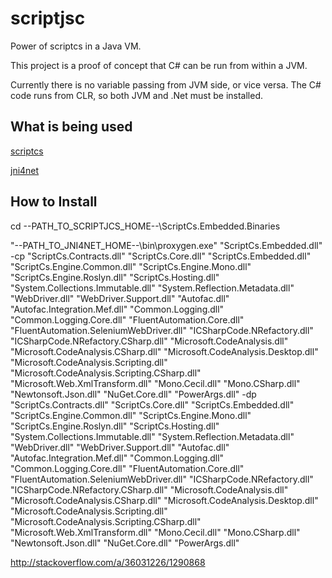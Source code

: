 # scriptjsc
Power of scriptcs in a Java VM.

This project is a proof of concept that C# can be run from within a JVM.

Currently there is no variable passing from JVM side, or vice versa. The C# code runs from CLR, so both JVM and .Net must be installed.

## What is being used


[scriptcs](https://github.com/mfyuce/scriptcs)

[jni4net](https://github.com/jni4net/jni4net)


## How to Install

cd --PATH_TO_SCRIPTJCS_HOME--\ScriptCs.Embedded.Binaries

"--PATH_TO_JNI4NET_HOME--\bin\proxygen.exe" "ScriptCs.Embedded.dll" -cp  "ScriptCs.Contracts.dll" "ScriptCs.Core.dll" "ScriptCs.Embedded.dll" "ScriptCs.Engine.Common.dll" "ScriptCs.Engine.Mono.dll" "ScriptCs.Engine.Roslyn.dll" "ScriptCs.Hosting.dll" "System.Collections.Immutable.dll" "System.Reflection.Metadata.dll" "WebDriver.dll" "WebDriver.Support.dll" "Autofac.dll" "Autofac.Integration.Mef.dll" "Common.Logging.dll" "Common.Logging.Core.dll" "FluentAutomation.Core.dll" "FluentAutomation.SeleniumWebDriver.dll" "ICSharpCode.NRefactory.dll" "ICSharpCode.NRefactory.CSharp.dll" "Microsoft.CodeAnalysis.dll" "Microsoft.CodeAnalysis.CSharp.dll" "Microsoft.CodeAnalysis.Desktop.dll" "Microsoft.CodeAnalysis.Scripting.dll" "Microsoft.CodeAnalysis.Scripting.CSharp.dll" "Microsoft.Web.XmlTransform.dll" "Mono.Cecil.dll" "Mono.CSharp.dll" "Newtonsoft.Json.dll" "NuGet.Core.dll" "PowerArgs.dll" -dp  "ScriptCs.Contracts.dll" "ScriptCs.Core.dll" "ScriptCs.Embedded.dll" "ScriptCs.Engine.Common.dll" "ScriptCs.Engine.Mono.dll" "ScriptCs.Engine.Roslyn.dll" "ScriptCs.Hosting.dll" "System.Collections.Immutable.dll" "System.Reflection.Metadata.dll" "WebDriver.dll" "WebDriver.Support.dll" "Autofac.dll" "Autofac.Integration.Mef.dll" "Common.Logging.dll" "Common.Logging.Core.dll" "FluentAutomation.Core.dll" "FluentAutomation.SeleniumWebDriver.dll" "ICSharpCode.NRefactory.dll" "ICSharpCode.NRefactory.CSharp.dll" "Microsoft.CodeAnalysis.dll" "Microsoft.CodeAnalysis.CSharp.dll" "Microsoft.CodeAnalysis.Desktop.dll" "Microsoft.CodeAnalysis.Scripting.dll" "Microsoft.CodeAnalysis.Scripting.CSharp.dll" "Microsoft.Web.XmlTransform.dll" "Mono.Cecil.dll" "Mono.CSharp.dll" "Newtonsoft.Json.dll" "NuGet.Core.dll" "PowerArgs.dll"

http://stackoverflow.com/a/36031226/1290868
